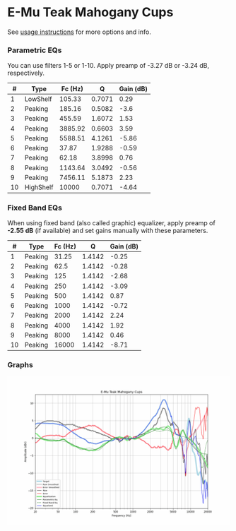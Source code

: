 # E-Mu Teak Mahogany Cups
See [usage instructions](https://github.com/jaakkopasanen/AutoEq#usage) for more options and info.

### Parametric EQs
You can use filters 1-5 or 1-10. Apply preamp of -3.27 dB or -3.24 dB, respectively.

|   # | Type      |   Fc (Hz) |      Q |   Gain (dB) |
|-----|-----------|-----------|--------|-------------|
|   1 | LowShelf  |    105.33 | 0.7071 |        0.29 |
|   2 | Peaking   |    185.16 | 0.5082 |       -3.6  |
|   3 | Peaking   |    455.59 | 1.6072 |        1.53 |
|   4 | Peaking   |   3885.92 | 0.6603 |        3.59 |
|   5 | Peaking   |   5588.51 | 4.1261 |       -5.86 |
|   6 | Peaking   |     37.87 | 1.9288 |       -0.59 |
|   7 | Peaking   |     62.18 | 3.8998 |        0.76 |
|   8 | Peaking   |   1143.64 | 3.0492 |       -0.56 |
|   9 | Peaking   |   7456.11 | 5.1873 |        2.23 |
|  10 | HighShelf |  10000    | 0.7071 |       -4.64 |

### Fixed Band EQs
When using fixed band (also called graphic) equalizer, apply preamp of **-2.55 dB** (if available) and set gains manually with these parameters.

|   # | Type    |   Fc (Hz) |      Q |   Gain (dB) |
|-----|---------|-----------|--------|-------------|
|   1 | Peaking |     31.25 | 1.4142 |       -0.25 |
|   2 | Peaking |     62.5  | 1.4142 |       -0.28 |
|   3 | Peaking |    125    | 1.4142 |       -2.68 |
|   4 | Peaking |    250    | 1.4142 |       -3.09 |
|   5 | Peaking |    500    | 1.4142 |        0.87 |
|   6 | Peaking |   1000    | 1.4142 |       -0.72 |
|   7 | Peaking |   2000    | 1.4142 |        2.24 |
|   8 | Peaking |   4000    | 1.4142 |        1.92 |
|   9 | Peaking |   8000    | 1.4142 |        0.46 |
|  10 | Peaking |  16000    | 1.4142 |       -8.71 |

### Graphs
![](./E-Mu%20Teak%20Mahogany%20Cups.png)

